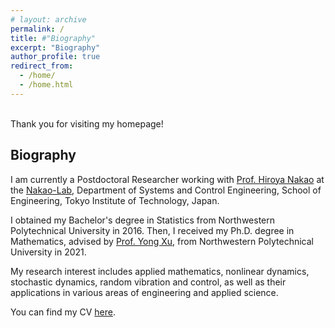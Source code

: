 ```yaml
---
# layout: archive
permalink: /
title: #"Biography"
excerpt: "Biography"
author_profile: true
redirect_from: 
  - /home/
  - /home.html
---
```


<br/>
Thank you for visiting my homepage!
<br/>

## Biography
I am currently a Postdoctoral Researcher working with [Prof. Hiroya Nakao](http://www.k.mei.titech.ac.jp/members_personal/nakao/index-e.html) at the [Nakao-Lab](http://www.k.mei.titech.ac.jp/), Department of Systems and Control Engineering, School of Engineering, Tokyo Institute of Technology, Japan.

I obtained my Bachelor's degree in Statistics from Northwestern Polytechnical University in 2016. Then, I received my Ph.D. degree in Mathematics, advised by [Prof. Yong Xu](https://teacher.nwpu.edu.cn/xuyong.html), from Northwestern Polytechnical University in 2021.

My research interest includes applied mathematics, nonlinear dynamics, stochastic dynamics, random vibration and control, as well as their applications in various areas of engineering and applied science.

You can find my CV [here](../assets/Curriculum_Vitae.pdf).
